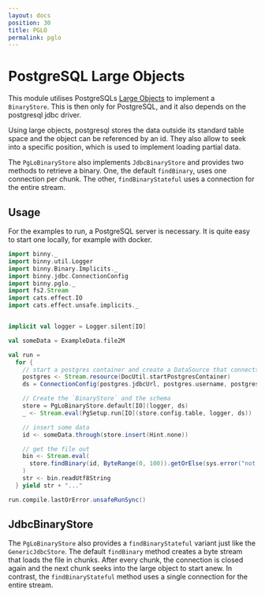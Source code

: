 ```yaml
---
layout: docs
position: 30
title: PGLO
permalink: pglo
---
```


# PostgreSQL Large Objects

This module utilises PostgreSQLs [Large
Objects](https://www.postgresql.org/docs/current/largeobjects.html) to
implement a `BinaryStore`. This is then only for PostgreSQL, and it
also depends on the postgresql jdbc driver.

Using large objects, postgresql stores the data outside its standard
table space and the object can be referenced by an id. They also allow
to seek into a specific position, which is used to implement loading
partial data.

The `PgLoBinaryStore` also implements `JdbcBinaryStore` and provides
two methods to retrieve a binary. One, the default `findBinary`, uses
one connection per chunk. The other, `findBinaryStateful` uses a
connection for the entire stream.

## Usage

For the examples to run, a PostgreSQL server is necessary. It is quite
easy to start one locally, for example with docker.

```scala mdoc
import binny._
import binny.util.Logger
import binny.Binary.Implicits._
import binny.jdbc.ConnectionConfig
import binny.pglo._
import fs2.Stream
import cats.effect.IO
import cats.effect.unsafe.implicits._


implicit val logger = Logger.silent[IO]

val someData = ExampleData.file2M

val run =
  for {
    // start a postgres container and create a DataSource that connects to it
    postgres <- Stream.resource(DocUtil.startPostgresContainer)
    ds = ConnectionConfig(postgres.jdbcUrl, postgres.username, postgres.password).dataSource

    // Create the `BinaryStore` and the schema
    store = PgLoBinaryStore.default[IO](logger, ds)
    _ <- Stream.eval(PgSetup.run[IO](store.config.table, logger, ds))

    // insert some data
    id <- someData.through(store.insert(Hint.none))

    // get the file out
    bin <- Stream.eval(
      store.findBinary(id, ByteRange(0, 100)).getOrElse(sys.error("not found"))
    )
    str <- bin.readUtf8String
  } yield str + "..."

run.compile.lastOrError.unsafeRunSync()
```

## JdbcBinaryStore

The `PgLoBinaryStore` also provides a `findBinaryStateful` variant
just like the `GenericJdbcStore`. The default `findBinary` method
creates a byte stream that loads the file in chunks. After every
chunk, the connection is closed again and the next chunk seeks into
the large object to start anew. In contrast, the `findBinaryStateful`
method uses a single connection for the entire stream.
